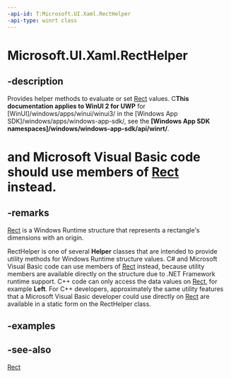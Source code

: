 ```yaml
---
-api-id: T:Microsoft.UI.Xaml.RectHelper
-api-type: winrt class
---
```


<!-- Class syntax.
public class RectHelper : Windows.UI.Xaml.IRectHelper
-->

# Microsoft.UI.Xaml.RectHelper

## -description

Provides helper methods to evaluate or set [Rect](/uwp/api/windows.foundation.rect) values. C**This documentation applies to WinUI 2 for UWP** for [WinUI]/windows/apps/winui/winui3/ in the [Windows App SDK]/windows/apps/windows-app-sdk/, see the **[Windows App SDK namespaces]/windows/windows-app-sdk/api/winrt/**.

# and Microsoft Visual Basic code should use members of [Rect](/uwp/api/windows.foundation.rect) instead.

## -remarks

 [Rect](/uwp/api/windows.foundation.rect) is a Windows Runtime structure that represents a rectangle's dimensions with an origin.

RectHelper is one of several **Helper** classes that are intended to provide utility methods for Windows Runtime structure values. C# and Microsoft Visual Basic code can use members of [Rect](/uwp/api/windows.foundation.rect) instead, because utility members are available directly on the structure due to .NET Framework runtime support. C++ code can only access the data values on [Rect](/uwp/api/windows.foundation.rect), for example **Left**. For C++ developers, approximately the same utility features that a Microsoft Visual Basic developer could use directly on [Rect](/uwp/api/windows.foundation.rect) are available in a static form on the RectHelper class.

## -examples

## -see-also

[Rect](/uwp/api/windows.foundation.rect)
